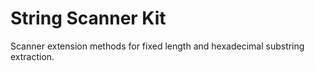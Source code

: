 # String Scanner Kit

Scanner extension methods for fixed length and hexadecimal substring extraction.

